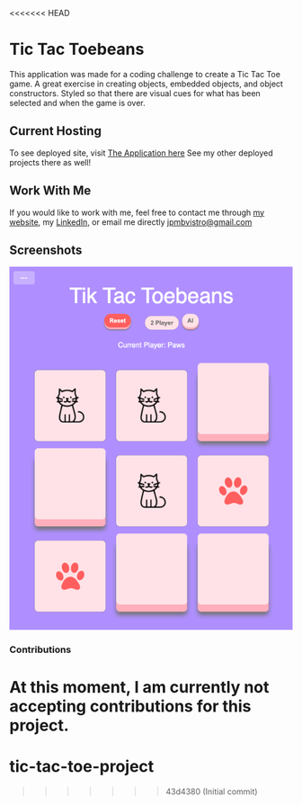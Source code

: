 <<<<<<< HEAD
# Tic Tac Toebeans

This application was made for a coding challenge to create a Tic Tac Toe game. A great exercise in creating objects, embedded objects, and object constructors. Styled so that there are visual cues for what has been selected and when the game is over.

## Current Hosting

To see deployed site, visit [The Application here](https://jpmbvistro-tictactoebeans.netlify.app/)
See my other deployed projects there as well!

## Work With Me

If you would like to work with me, feel free to contact me through [my website](https://www.jpmbvistro.com), my [LinkedIn](https://www.linkedin.com/in/juan-justin-vistro/), or email me directly [jpmbvistro@gmail.com](mailto:JPMBVistro@gmail.com)

## Screenshots

![Application Screenshot](screenshot/full-screenshot.png)

### Contributions
At this moment, I am currently not accepting contributions for this project.
=======
# tic-tac-toe-project
>>>>>>> 43d4380 (Initial commit)

